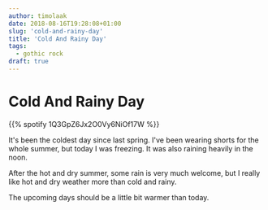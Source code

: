 ```yaml
---
author: timolaak
date: 2018-08-16T19:28:08+01:00
slug: 'cold-and-rainy-day'
title: 'Cold And Rainy Day'
tags:
  - gothic rock
draft: true
---
```


# Cold And Rainy Day

{{% spotify 1Q3GpZ6Jx2O0Vy6NiOf17W %}}

It's been the coldest day since last spring. I've been wearing shorts for the
whole summer, but today I was freezing. It was also raining heavily in the noon.

After the hot and dry summer, some rain is very much welcome, but I really
like hot and dry weather more than cold and rainy.

The upcoming days should be a little bit warmer than today.
